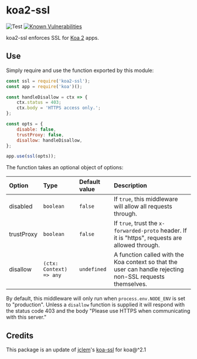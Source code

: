 # koa2-ssl

![Test](https://github.com/alepee/koa2-ssl/actions/workflows/npm-test.yml/badge.svg)
[![Known Vulnerabilities](https://snyk.io/test/github/alepee/koa2-ssl/badge.svg?targetFile=package.json)](https://snyk.io/test/github/alepee/koa2-ssl?targetFile=package.json)

koa2-ssl enforces SSL for [Koa 2][koa] apps.

## Use

Simply require and use the function exported by this module:

```javascript
const ssl = require('koa2-ssl');
const app = require('koa')();

const handleDisallow = ctx => {
    ctx.status = 403;
    ctx.body = 'HTTPS access only.';
};

const opts = {
    disable: false,
    trustProxy: false,
    disallow: handleDisallow,
};

app.use(ssl(opts));
```

The function takes an optional object of options:

|Option|Type|Default value|Description|
|:-----|:---|:------------|:----------|
|disabled|`boolean`|`false`|If `true`, this middleware will allow all requests through.|
|trustProxy|`boolean`|`false`|If `true`, trust the `x-forwarded-proto` header. If it is "https", requests are allowed through.|
|disallow|`(ctx: Context) => any`|`undefined`|A function called with the Koa context so that the user can handle rejecting non-SSL requests themselves.|

By default, this middleware will only run when `process.env.NODE_ENV` is set to
"production". Unless a `disallow` function is supplied it will respond with the
status code 403 and the body "Please use HTTPS when communicating with this
server."

[koa]: https://github.com/koajs/koa

## Credits

This package is an update of [jclem](https://github.com/jclem)'s [koa-ssl](https://github.com/jclem/koa-ssl) for koa@^2.1
